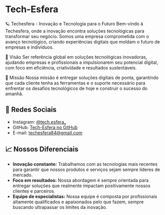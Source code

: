 # Tech-Esfera
🪐 Techesfera - Inovação e Tecnologia para o Futuro
Bem-vindo à Techesfera, onde a inovação encontra soluções tecnológicas para transformar seu negócio. Somos uma empresa comprometida com o avanço tecnológico, criando experiências digitais que moldam o futuro de empresas e indivíduos.

🚀 Visão
Ser referência global em soluções tecnológicas inovadoras, ajudando empresas e profissionais a impulsionarem seu potencial digital, com foco em eficiência, criatividade e resultados sustentáveis.

🎯 Missão
Nossa missão é entregar soluções digitais de ponta, garantindo que cada cliente tenha as ferramentas e o suporte necessário para enfrentar os desafios tecnológicos de hoje e construir o sucesso do amanhã.


## 🔗 Redes Sociais

- Instagram: [@tech.esfera_](https://www.instagram.com/tech.esfera_/)
- GitHub: [Tech-Esfera no GitHub](https://github.com/Tech-Esfera/Tech-Esfera)
- E-mail: [techesfera84@gmail.com](mailto:techesfera84@gmail.com)
  

## 📈 Nossos Diferenciais

- **Inovação constante:** Trabalhamos com as tecnologias mais recentes para garantir que nossos produtos e serviços sejam sempre líderes de mercado.
- **Foco em resultados:** Nossa abordagem é sempre orientada para entregar soluções que realmente impactam positivamente nossos clientes e parceiros.
- **Equipe de especialistas:** Nossa equipe é composta por profissionais altamente qualificados e apaixonados pelo que fazem, sempre buscando ultrapassar os limites da inovação.
